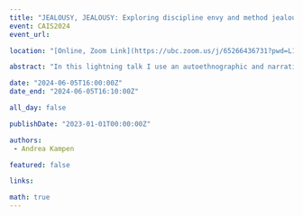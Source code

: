 ```yaml
---
title: "JEALOUSY, JEALOUSY: Exploring discipline envy and method jealousy in developing research topics in Information Science"
event: CAIS2024
event_url: 

location: "[Online, Zoom Link](https://ubc.zoom.us/j/65266436731?pwd=L1dJRGwrYjNueldyUkFwZXZvc2dpUT09)"

abstract: "In this lightning talk I use an autoethnographic and narrative approach to discuss the generative and obstructive potential of discipline envy and method jealousy in developing research topics in Information Science (IS). I describe how envy and jealousy shaped the development of my doctoral research topic, information-sharing of artist-researchers, and aim to provoke reflection on cross-disciplinary research"

date: "2024-06-05T16:00:00Z"
date_end: "2024-06-05T16:10:00Z"

all_day: false

publishDate: "2023-01-01T00:00:00Z"

authors:
 - Andrea Kampen

featured: false

links:

math: true
---
```



